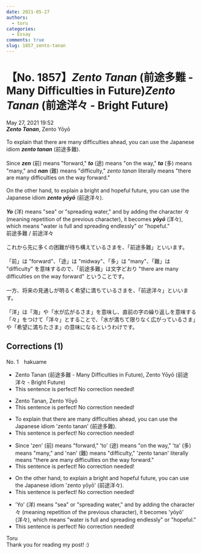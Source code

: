 ```yaml
---
date: 2021-05-27
authors:
  - toru
categories:
  - Essay
comments: true
slug: 1857_zento-tanan
---
```


# 【No. 1857】<strong><em>Zento Tanan</strong></em> (前途多難 - Many Difficulties in Future)<strong><em>Zento Tanan</strong></em> (前途洋々 - Bright Future)
<div class="date">May 27, 2021 19:52</div>
<div id="post"><div id="body_show_ori">
<strong><em>Zento Tanan</strong></em>, Zento Yōyō<br/><br/>To explain that there are many difficulties ahead, you can use the Japanese idiom <strong><em>zento tanan</em></strong> (前途多難).<br/><br/>Since <strong><em>zen</em></strong> (前) means "forward," <strong><em>to</em></strong> (途) means "on the way," <strong><em>ta</em></strong> (多) means "many," and <strong><em>nan</em></strong> (難) means "difficulty," <em>zento tanan</em> literally means "there are many difficulties on the way forward."<br/><br/>On the other hand, to explain a bright and hopeful future, you can use the Japanese idiom <strong><em>zento yōyō</em></strong> (前途洋々).<br/><br/><strong><em>Yo</em></strong> (洋) means "sea" or "spreading water," and by adding the character 々 (meaning repetition of the previous character), it becomes <strong><em>yōyō</em></strong> (洋々), which means "water is full and spreading endlessly" or "hopeful."
</div></div>

<!-- more -->

<div id="post_ja"><div id="body_show_mo">
前途多難 / 前途洋々<br/><br/>これから先に多くの困難が待ち構えているさまを、「前途多難」といいます。<br/><br/>「前」は "forward"、「途」は "midway"、「多」は "many"、「難」は "difficulty" を意味するので、「前途多難」は文字どおり "there are many difficulties on the way forward" ということです。<br/><br/>一方、将来の見通しが明るく希望に満ちているさまを、「前途洋々」といいます。<br/><br/>「洋」は「海」や「水が広がるさま」を意味し、直前の字の繰り返しを意味する「々」をつけて「洋々」とすることで、「水が満ちて限りなく広がっているさま」や「希望に満ちたさま」の意味になるというわけです。
</div></div>

## Corrections (1)
<div id="block"><div class="first_name"> No. 1　<span class="just_name">hakuame</span></div><div id="block2">
<ul class="correction_field">
<li class="incorrect">Zento Tanan (前途多難 - Many Difficulties in Future), Zento Yōyō (前途洋々 - Bright Future)</li>
<li class="corrected perfect">This sentence is perfect! No correction needed!</li>
</ul>
<ul class="correction_field">
<li class="incorrect">Zento Tanan, Zento Yōyō</li>
<li class="corrected perfect">This sentence is perfect! No correction needed!</li>
</ul>
<ul class="correction_field">
<li class="incorrect">To explain that there are many difficulties ahead, you can use the Japanese idiom 'zento tanan' (前途多難).</li>
<li class="corrected perfect">This sentence is perfect! No correction needed!</li>
</ul>
<ul class="correction_field">
<li class="incorrect">Since 'zen' (前) means "forward," 'to' (途) means "on the way," 'ta' (多) means "many," and 'nan' (難) means "difficulty," 'zento tanan' literally means "there are many difficulties on the way forward."</li>
<li class="corrected perfect">This sentence is perfect! No correction needed!</li>
</ul>
<ul class="correction_field">
<li class="incorrect">On the other hand, to explain a bright and hopeful future, you can use the Japanese idiom 'zento yōyō' (前途洋々).</li>
<li class="corrected perfect">This sentence is perfect! No correction needed!</li>
</ul>
<ul class="correction_field">
<li class="incorrect">'Yo' (洋) means "sea" or "spreading water," and by adding the character 々 (meaning repetition of the previous character), it becomes 'yōyō' (洋々), which means "water is full and spreading endlessly" or "hopeful."</li>
<li class="corrected perfect">This sentence is perfect! No correction needed!</li>
</ul>
</div><div class="name"><span class="just_name">Toru</span><br>
Thank you for reading my post! :)
</div>
</div>
